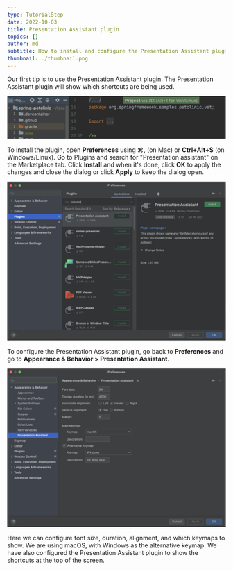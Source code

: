 ```yaml
---
type: TutorialStep
date: 2022-10-03
title: Presentation Assistant plugin
topics: []
author: md
subtitle: How to install and configure the Presentation Assistant plugin
thumbnail: ./thumbnail.png
---
```


Our first tip is to use the Presentation Assistant plugin. The Presentation Assistant plugin will show which shortcuts are being used.

![Presentation Assistant example](presentation-assistant-example.png)

To install the plugin, open **Preferences** using **⌘,** (on Mac) or **Ctrl+Alt+S** (on Windows/Linux). Go to Plugins and search for "Presentation assistant" on the Marketplace tab. Click **Install** and when it's done, click **OK** to apply the changes and close the dialog or click **Apply** to keep the dialog open.

![Install Presentation Assistant](presentation-assistant-install.png)

To configure the Presentation Assistant plugin, go back to **Preferences** and go to **Appearance & Behavior > Presentation Assistant**.

![Configure Presentation Assistant](presentation-assistant-config.png)

Here we can configure font size, duration, alignment, and which keymaps to show. We are using macOS, with Windows as the alternative keymap. We have also configured the Presentation Assistant plugin to show the shortcuts at the top of the screen.
